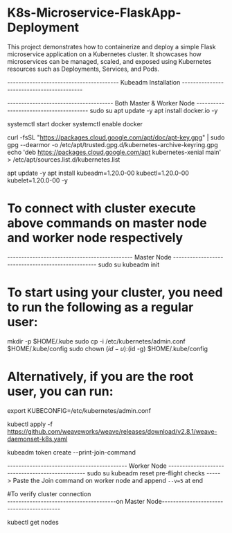 # K8s-Microservice-FlaskApp-Deployment
This project demonstrates how to containerize and deploy a simple Flask microservice application on a Kubernetes cluster. It showcases how microservices can be managed, scaled, and exposed using Kubernetes resources such as Deployments, Services, and Pods.

---------------------------------------- Kubeadm Installation ------------------------------------------ 

-------------------------------------- Both Master & Worker Node ---------------------------------------
sudo su
apt update -y
apt install docker.io -y

systemctl start docker
systemctl enable docker

curl -fsSL "https://packages.cloud.google.com/apt/doc/apt-key.gpg" | sudo gpg --dearmor -o /etc/apt/trusted.gpg.d/kubernetes-archive-keyring.gpg
echo 'deb https://packages.cloud.google.com/apt kubernetes-xenial main' > /etc/apt/sources.list.d/kubernetes.list

apt update -y
apt install kubeadm=1.20.0-00 kubectl=1.20.0-00 kubelet=1.20.0-00 -y

# To connect with cluster execute above commands on master node and worker node respectively
--------------------------------------------- Master Node -------------------------------------------------- 
sudo su
kubeadm init

# To start using your cluster, you need to run the following as a regular user:
  mkdir -p $HOME/.kube
  sudo cp -i /etc/kubernetes/admin.conf $HOME/.kube/config
  sudo chown $(id -u):$(id -g) $HOME/.kube/config

# Alternatively, if you are the root user, you can run:
  export KUBECONFIG=/etc/kubernetes/admin.conf
  
kubectl apply -f https://github.com/weaveworks/weave/releases/download/v2.8.1/weave-daemonset-k8s.yaml

kubeadm token create --print-join-command
  

------------------------------------------- Worker Node ------------------------------------------------ 
sudo su
kubeadm reset pre-flight checks
-----> Paste the Join command on worker node and append `--v=5` at end

#To verify cluster connection  
---------------------------------------on Master Node-----------------------------------------

kubectl get nodes 


